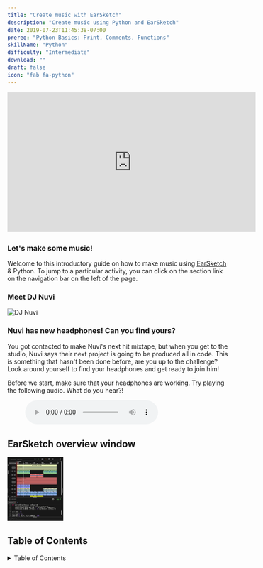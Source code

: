 ```yaml
---
title: "Create music with EarSketch"
description: "Create music using Python and EarSketch"
date: 2019-07-23T11:45:38-07:00
prereq: "Python Basics: Print, Comments, Functions"
skillName: "Python"
difficulty: "Intermediate"
download: ""
draft: false
icon: "fab fa-python"
---
```

<p style="text-align: center;"><iframe width="560" height="315" src="https://www.youtube.com/embed/g0u1CkbpUWQ" frameborder="0" allow="accelerometer; autoplay; encrypted-media; gyroscope; picture-in-picture" allowfullscreen></iframe></p>

### Let's make some music!

Welcome to this introductory guide on how to make music using
[EarSketch](https://en.wikipedia.org/wiki/EarSketch) & Python. To jump to a particular activity, you can click on the section link on the navigation bar on the left of the page.

<!--- LEAVING THIS VIDEO HERE IN CASE IT IS NEEDED <p style="text-align: center;"><iframe width="560" height="315" src="https://www.youtube.com/embed/g0u1CkbpUWQ?start=79" frameborder="0" allow="accelerometer; autoplay; encrypted-media; gyroscope; picture-in-picture" allowfullscreen></iframe></p> --->

### Meet DJ Nuvi

![DJ Nuvi](https://media.giphy.com/media/OTk8FTCvQ5WQQfJqVf/giphy.gif)

### Nuvi has new headphones! Can you find yours?

You got contacted to make Nuvi's next hit mixtape, but when you get to the studio, Nuvi says their next project is going to be produced all in code. This is something that hasn't been done before, are you up to the challenge? Look around yourself to find your headphones and get ready to join him!

Before we start, make sure that your headphones are working. Try playing the following audio. What do you hear?!

<figure>
    <audio
        controls
        src="./audio/good-enough.mp3">
            Test audio to see if your browser supports the audio element. If you cannot play the audio, it likely means your browser does not support this. 
            <code>audio</code> element.
    </audio>
</figure>

## EarSketch overview window

<img src="img/screenshot-overview.png" alt="Earsketch-play-overview" width="25%"/>

## Table of Contents

<details close>
<summary>Table of Contents</summary>
{{% children /%}}
</details>
